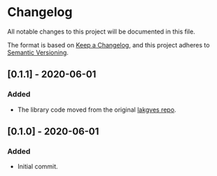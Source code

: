 # Changelog
All notable changes to this project will be documented in this file.

The format is based on [Keep a Changelog](https://keepachangelog.com/en/1.0.0/),
and this project adheres to [Semantic Versioning](https://semver.org/spec/v2.0.0.html).

## [0.1.1] - 2020-06-01
### Added
- The library code moved from the original [lakgves repo](https://github.com/timgabets/lakgves).

## [0.1.0] - 2020-06-01
### Added
- Initial commit.
